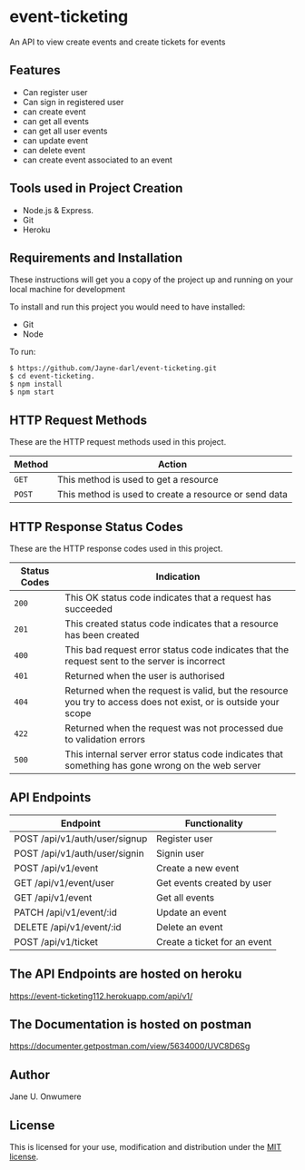 # event-ticketing

An API to view create events and create tickets for events

## Features
* Can register user
* Can sign in registered user
* can create event
* can get all events
* can get all user events
* can update event
* can delete event
* can create event associated to an event


## Tools used in Project Creation
* Node.js & Express.
* Git
* Heroku

## Requirements and Installation
These instructions will get you a copy of the project up and running on your local machine for development

To install and run this project you would need to have installed:
* Git
* Node 

To run: 

``` 
$ https://github.com/Jayne-darl/event-ticketing.git
$ cd event-ticketing.
$ npm install
$ npm start 
```

## HTTP Request Methods

These are the HTTP request methods used in this project.

| Method	| Action |
| --- | --- |
| `GET` |	This method is used to get a resource|
| `POST`	| This method is used to create a resource or send data |

## HTTP Response Status Codes

These are the HTTP response codes used in this project.

| Status Codes | Indication |
| --- | --- |
| `200` |	This OK status code indicates that a request has succeeded |
| `201` |	This created status code indicates that a resource has been created |
| `400` |	This bad request error status code indicates that the request sent to the server is incorrect |
| `401` |	Returned when the user is authorised |
| `404` |	Returned when the request is valid, but the resource you try to access does not exist, or is outside your scope |
| `422` |	Returned when the request was not processed due to validation errors|
| `500` |	This internal server error status code indicates that something has gone wrong on the web server |

## API Endpoints
| Endpoint |	Functionality |
| --- | --- |
| POST /api/v1/auth/user/signup |	Register user |
| POST /api/v1/auth/user/signin |	Signin user |
| POST /api/v1/event |	Create a new event |
| GET /api/v1/event/user |	Get events created by user |
| GET /api/v1/event |	Get all events |
| PATCH /api/v1/event/:id |	Update an event |
| DELETE /api/v1/event/:id	| Delete an event |
| POST /api/v1/ticket	| Create a ticket for an event |

## The API Endpoints are hosted on heroku
https://event-ticketing112.herokuapp.com/api/v1/

## The Documentation is hosted on postman
https://documenter.getpostman.com/view/5634000/UVC8D6Sg

## Author
Jane U. Onwumere

## License
This is licensed for your use, modification and distribution under the [MIT license](https://opensource.org/licenses/MIT).
